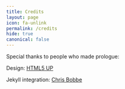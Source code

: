 ```yaml
---
title: Credits
layout: page
icon: fa-unlink
permalink: /credits
hide: true
canonical: false
---
```


Special thanks to people who made prologue:

Design: [HTML5 UP](http://html5up.net)

Jekyll integration: [Chris Bobbe](https://chrisbobbe.github.io/)

